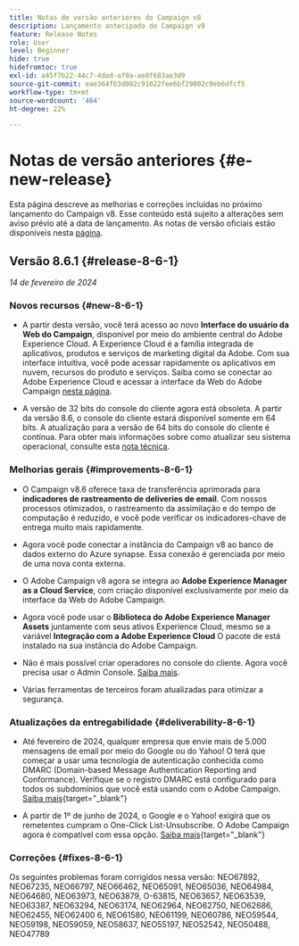 ```yaml
---
title: Notas de versão anteriores do Campaign v8
description: Lançamento antecipado do Campaign v8
feature: Release Notes
role: User
level: Beginner
hide: true
hidefromtoc: true
exl-id: a45f7b22-44c7-4dad-af0a-ae8f683ae3d9
source-git-commit: eae364fb3d082c91022fee6bf29802c9eb6dfcf5
workflow-type: tm+mt
source-wordcount: '464'
ht-degree: 22%

---
```


# Notas de versão anteriores {#e-new-release}

Esta página descreve as melhorias e correções incluídas no próximo lançamento do Campaign v8. Esse conteúdo está sujeito a alterações sem aviso prévio até a data de lançamento. As notas de versão oficiais estão disponíveis nesta [página](../start/release-notes.md).

## Versão 8.6.1 {#release-8-6-1}

_14 de fevereiro de 2024_


### Novos recursos {#new-8-6-1}

* A partir desta versão, você terá acesso ao novo **Interface do usuário da Web do Campaign**, disponível por meio do ambiente central do Adobe Experience Cloud. A Experience Cloud é a família integrada de aplicativos, produtos e serviços de marketing digital da Adobe. Com sua interface intuitiva, você pode acessar rapidamente os aplicativos em nuvem, recursos do produto e serviços. Saiba como se conectar ao Adobe Experience Cloud e acessar a interface da Web do Adobe Campaign [nesta página](campaign-ui.md#ac-web-ui).

* A versão de 32 bits do console do cliente agora está obsoleta. A partir da versão 8.6, o console do cliente estará disponível somente em 64 bits. A atualização para a versão de 64 bits do console do cliente é contínua. Para obter mais informações sobre como atualizar seu sistema operacional, consulte esta [nota técnica](https://experienceleague.adobe.com/docs/campaign/technotes-ac/tn-new/console.html?lang=pt-BR).


### Melhorias gerais {#improvements-8-6-1}

* O Campaign v8.6 oferece taxa de transferência aprimorada para **indicadores de rastreamento de deliveries de email**. Com nossos processos otimizados, o rastreamento da assimilação e do tempo de computação é reduzido, e você pode verificar os indicadores-chave de entrega muito mais rapidamente.

* Agora você pode conectar a instância do Campaign v8 ao banco de dados externo do Azure synapse. Essa conexão é gerenciada por meio de uma nova conta externa.

* O Adobe Campaign v8 agora se integra ao **Adobe Experience Manager as a Cloud Service**, com criação disponível exclusivamente por meio da interface da Web do Adobe Campaign.

* Agora você pode usar o **Biblioteca do Adobe Experience Manager Assets** juntamente com seus ativos Experience Cloud, mesmo se a variável **Integração com a Adobe Experience Cloud** O pacote de está instalado na sua instância do Adobe Campaign.

* Não é mais possível criar operadores no console do cliente. Agora você precisa usar o Admin Console. [Saiba mais](../start/gs-permissions.md).

* Várias ferramentas de terceiros foram atualizadas para otimizar a segurança.

### Atualizações da entregabilidade {#deliverability-8-6-1}

* Até fevereiro de 2024, qualquer empresa que envie mais de 5.000 mensagens de email por meio do Google ou do Yahoo! O terá que começar a usar uma tecnologia de autenticação conhecida como DMARC (Domain-based Message Authentication Reporting and Conformance). Verifique se o registro DMARC está configurado para todos os subdomínios que você está usando com o Adobe Campaign. [Saiba mais](https://experienceleague.adobe.com/docs/deliverability-learn/deliverability-best-practice-guide/additional-resources/technotes/implement-dmarc.html?lang=pt-BR){target="_blank"}

* A partir de 1º de junho de 2024, o Google e o Yahoo! exigirá que os remetentes cumpram o One-Click List-Unsubscribe. O Adobe Campaign agora é compatível com essa opção. [Saiba mais](https://experienceleague.adobe.com/docs/deliverability-learn/deliverability-best-practice-guide/additional-resources/campaign/acc-technical-recommendations.html#one-click-list-unsubscribe){target="_blank"}


### Correções {#fixes-8-6-1}

Os seguintes problemas foram corrigidos nessa versão: NEO67892, NEO67235, NEO66797, NEO66462, NEO65091, NEO65036, NEO64984, NEO64680, NEO63973, NEO63879, O-63815, NEO63657, NEO63539, NEO63387, NEO63294, NEO63174, NEO62964, NEO62750, NEO62686, NEO62455, NEO62400 6, NEO61580, NEO61199, NEO60786, NEO59544, NEO59198, NEO59059, NEO58637, NEO55197, NEO52542, NEO50488, NEO47789